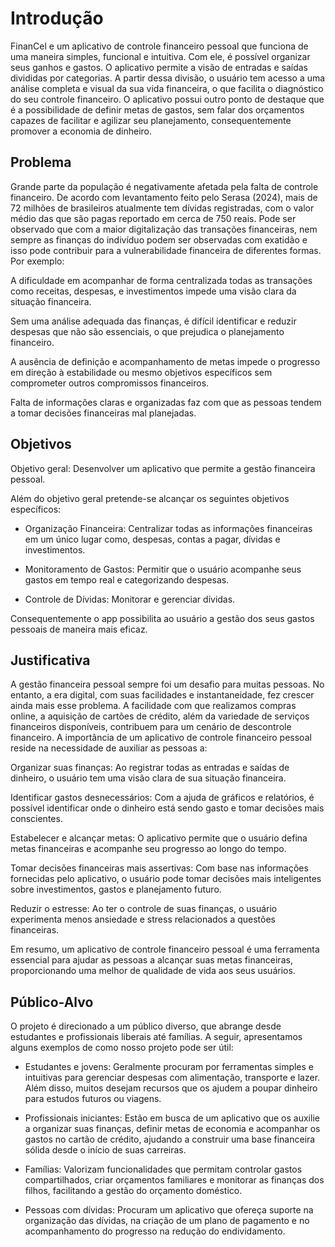 # Introdução

FinanCel e um aplicativo de controle financeiro pessoal que funciona de uma maneira simples, funcional e intuitiva. Com ele, é possível organizar seus ganhos e gastos. O aplicativo permite a visão de entradas e saídas divididas por categorias. A partir dessa divisão, o usuário tem acesso a uma análise completa e visual da sua vida financeira, o que facilita o diagnóstico do seu controle financeiro.
O aplicativo possui outro ponto de destaque que é a possibilidade de definir metas de gastos, sem falar dos orçamentos capazes de facilitar e agilizar seu planejamento, consequentemente promover a  economia de dinheiro.

## Problema

Grande parte da população é negativamente afetada pela falta de controle financeiro. De acordo com levantamento feito pelo Serasa (2024), mais de 72 milhões de brasileiros atualmente tem dívidas registradas, com o valor médio das que são pagas reportado em cerca de 750 reais. Pode ser observado que com a maior digitalização das transações financeiras, nem sempre as finanças do indivíduo podem ser observadas com exatidão e isso pode contribuir para a vulnerabilidade financeira de diferentes formas. Por exemplo: 

A dificuldade em acompanhar de forma centralizada todas as transações como receitas, despesas, e investimentos impede uma visão clara da situação financeira. 

Sem uma análise adequada das finanças, é difícil identificar e reduzir despesas que não são essenciais, o que prejudica o planejamento financeiro. 

A ausência de definição e acompanhamento de metas impede o progresso em direção à estabilidade ou mesmo objetivos específicos sem comprometer outros compromissos financeiros. 

Falta de informações claras e organizadas faz com que as pessoas tendem a tomar decisões financeiras mal planejadas. 

## Objetivos

Objetivo geral: Desenvolver um aplicativo que permite a gestão financeira pessoal. 

Além do objetivo geral pretende-se alcançar os seguintes objetivos específicos: 

- Organização Financeira: Centralizar todas as informações financeiras em um único lugar como, despesas, contas a pagar, dívidas e investimentos.   

- Monitoramento de Gastos: Permitir que o usuário acompanhe seus gastos em tempo real e categorizando despesas. 

- Controle de Dívidas: Monitorar e gerenciar dívidas. 
 
Consequentemente o app possibilita ao usuário a gestão dos seus gastos pessoais de maneira mais eficaz.

## Justificativa

A gestão financeira pessoal sempre foi um desafio para muitas pessoas. No entanto, a era digital, com suas facilidades e instantaneidade, fez crescer ainda mais esse problema. A facilidade com que realizamos compras online, a aquisição de cartões de crédito, além da variedade de serviços financeiros disponíveis, contribuem para um cenário de descontrole financeiro. A importância de um aplicativo de controle financeiro pessoal reside na necessidade de auxiliar as pessoas a: 

Organizar suas finanças: Ao registrar todas as entradas e saídas de dinheiro, o usuário tem uma visão clara de sua situação financeira. 

Identificar gastos desnecessários: Com a ajuda de gráficos e relatórios, é possível identificar onde o dinheiro está sendo gasto e tomar decisões mais conscientes. 

Estabelecer e alcançar metas: O aplicativo permite que o usuário defina metas financeiras e acompanhe seu progresso ao longo do tempo. 

Tomar decisões financeiras mais assertivas: Com base nas informações fornecidas pelo aplicativo, o usuário pode tomar decisões mais inteligentes sobre investimentos, gastos e planejamento futuro. 

Reduzir o estresse: Ao ter o controle de suas finanças, o usuário experimenta menos ansiedade e stress relacionados a questões financeiras. 

Em resumo, um aplicativo de controle financeiro pessoal é uma ferramenta essencial para ajudar as pessoas a alcançar suas metas financeiras, proporcionando uma melhor de qualidade de vida aos seus usuários. 

## Público-Alvo

O projeto é direcionado a um público diverso, que abrange desde estudantes e profissionais liberais até famílias. A seguir, apresentamos alguns exemplos de como nosso projeto pode ser útil:

- Estudantes e jovens: Geralmente procuram por ferramentas simples e intuitivas para gerenciar despesas com alimentação, transporte e lazer. Além disso, muitos desejam recursos que os ajudem a poupar dinheiro para estudos futuros ou viagens.

- Profissionais iniciantes: Estão em busca de um aplicativo que os auxilie a organizar suas finanças, definir metas de economia e acompanhar os gastos no cartão de crédito, ajudando a construir uma base financeira sólida desde o início de suas carreiras.

- Famílias: Valorizam funcionalidades que permitam controlar gastos compartilhados, criar orçamentos familiares e monitorar as finanças dos filhos, facilitando a gestão do orçamento doméstico.

- Pessoas com dívidas: Procuram um aplicativo que ofereça suporte na organização das dívidas, na criação de um plano de pagamento e no acompanhamento do progresso na redução do endividamento.
